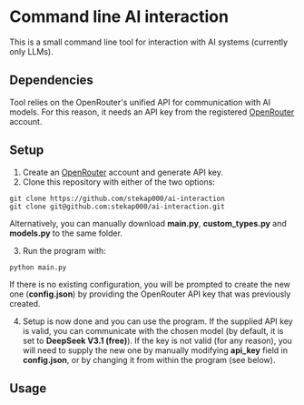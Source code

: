 # Command line AI interaction

This is a small command line tool for interaction with AI systems (currently only LLMs).

## Dependencies

Tool relies on the OpenRouter's unified API for communication with AI models. For this reason, it needs an API key from the registered [OpenRouter](https://openrouter.ai/) account.

## Setup

1. Create an [OpenRouter](https://openrouter.ai/) account and generate API key.
2. Clone this repository with either of the two options:
```
git clone https://github.com/stekap000/ai-interaction
git clone git@github.com:stekap000/ai-interaction.git
```
Alternatively, you can manually download **main.py**, **custom_types.py** and **models.py** to the same folder.

3. Run the program with:
```
python main.py
```
If there is no existing configuration, you will be prompted to create the new one (**config.json**) by providing the OpenRouter API key that was previously created.

4. Setup is now done and you can use the program. If the supplied API key is valid, you can communicate with the chosen model (by default, it is set to **DeepSeek V3.1 (free)**). If the key is not valid (for any reason), you will need to supply the new one by manually modifying **api_key** field in **config.json**, or by changing it from within the program (see below).

## Usage
